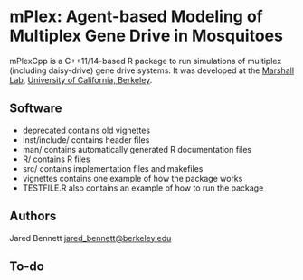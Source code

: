 # mPlex: Agent-based Modeling of Multiplex Gene Drive in Mosquitoes
mPlexCpp is a C++11/14-based R package to run simulations of multiplex (including daisy-drive) 
gene drive systems. It was developed at the [Marshall Lab](https://www.marshalllab.com), 
[University of California, Berkeley](https://www.berkeley.edu/).

## Software
  * deprecated contains old vignettes
  * inst/include/ contains header files
  * man/ contains automatically generated R documentation files
  * R/ contains R files
  * src/ contains implementation files and makefiles
  * vignettes contains one example of how the package works
  * TESTFILE.R also contains an example of how to run the package
  
## Authors
Jared Bennett <jared_bennett@berkeley.edu>

## To-do
